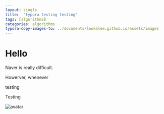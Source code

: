 ```yaml
---
layout: single
title:  "typora testing testing"
tags: [algorithms]
categories: algorithms
typora-copy-images-to: ../documents/lookalee.github.io/assets/images
---
```


# Hello

Naver is really difficult.

Howerver, whenever

testing

Testing



![avatar](/Users/jinwonlee/documents/lookalee.github.io/assets/images/avatar.jpeg)